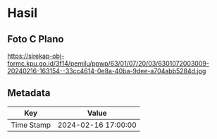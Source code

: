 # Hasil

## Foto C Plano

https://sirekap-obj-formc.kpu.go.id/3f14/pemilu/ppwp/63/01/07/20/03/6301072003009-20240216-163154--33cc4614-0e8a-40ba-9dee-a704abb5284d.jpg


## Metadata

| Key        | Value               |
| ---------- | ------------------- |
| Time Stamp | 2024-02-16 17:00:00 |



